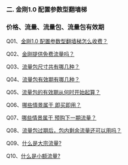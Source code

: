 ### 二. 金刚1.0 配置参数型翻墙梯
### 价格、流量、流量包、流量包有效期
Q01、[金刚1.0 配置参数型翻墙梯怎么收费？](https://a2zitpro.github.io/web/价格表)

Q02、[金刚提供免费流量吗？](https://a2zitpro.github.io/web/免费流量)

Q03、[流量包尺寸共有哪几种？](https://a2zitpro.github.io/web/size)

Q04、[流量包有效期有哪几种？](https://a2zitpro.github.io/web/流量包有效期)

Q05、[流量包的有效期从何时开始起算？](https://a2zitpro.github.io/web/流量包的有效期从何时开始起算)

Q06、[哪些情景属于 即买即用？](https://a2zitpro.github.io/web/哪些情景属于即买即用)

Q07、[哪些情景属于 预购下一期流量？](https://a2zitpro.github.io/web/哪些情景属于预购下一期流量)

Q08、[流量包过期后，包内剩余流量还可以用吗？](https://a2zitpro.github.io/web/流量包过期后剩余流量还可以用吗)

Q09、[什么是大宗流量?](https://a2zitpro.github.io/web/什么是大宗流量)

Q10、[什么是小额流量?](https://a2zitpro.github.io/web/什么是小额流量)
